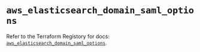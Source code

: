 # `aws_elasticsearch_domain_saml_options`

Refer to the Terraform Registory for docs: [`aws_elasticsearch_domain_saml_options`](https://registry.terraform.io/providers/hashicorp/aws/5.9.0/docs/resources/elasticsearch_domain_saml_options).
